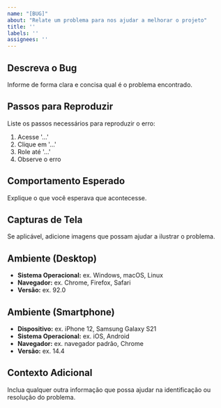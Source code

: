 ```yaml
---
name: "[BUG]"
about: "Relate um problema para nos ajudar a melhorar o projeto"
title: ''
labels: ''
assignees: ''
---
```


## Descreva o Bug
Informe de forma clara e concisa qual é o problema encontrado.

## Passos para Reproduzir
Liste os passos necessários para reproduzir o erro:
1. Acesse '...'
2. Clique em '...'
3. Role até '...'
4. Observe o erro

## Comportamento Esperado
Explique o que você esperava que acontecesse.

## Capturas de Tela
Se aplicável, adicione imagens que possam ajudar a ilustrar o problema.

## Ambiente (Desktop)
- **Sistema Operacional:** ex. Windows, macOS, Linux
- **Navegador:** ex. Chrome, Firefox, Safari
- **Versão:** ex. 92.0

## Ambiente (Smartphone)
- **Dispositivo:** ex. iPhone 12, Samsung Galaxy S21
- **Sistema Operacional:** ex. iOS, Android
- **Navegador:** ex. navegador padrão, Chrome
- **Versão:** ex. 14.4

## Contexto Adicional
Inclua qualquer outra informação que possa ajudar na identificação ou resolução do problema.
